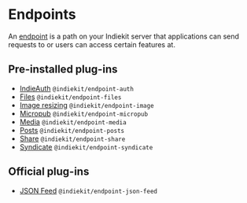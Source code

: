 # Endpoints

An [endpoint](../concepts#endpoint) is a path on your Indiekit server that applications can send requests to or users can access certain features at.

## Pre-installed plug-ins

- [IndieAuth](auth.md) `@indiekit/endpoint-auth`
- [Files](files.md) `@indiekit/endpoint-files`
- [Image resizing](image.md) `@indiekit/endpoint-image`
- [Micropub](micropub.md) `@indiekit/endpoint-micropub`
- [Media](media.md) `@indiekit/endpoint-media`
- [Posts](posts.md) `@indiekit/endpoint-posts`
- [Share](share.md) `@indiekit/endpoint-share`
- [Syndicate](syndicate.md) `@indiekit/endpoint-syndicate`

## Official plug-ins

- [JSON Feed](json-feed.md) `@indiekit/endpoint-json-feed`
